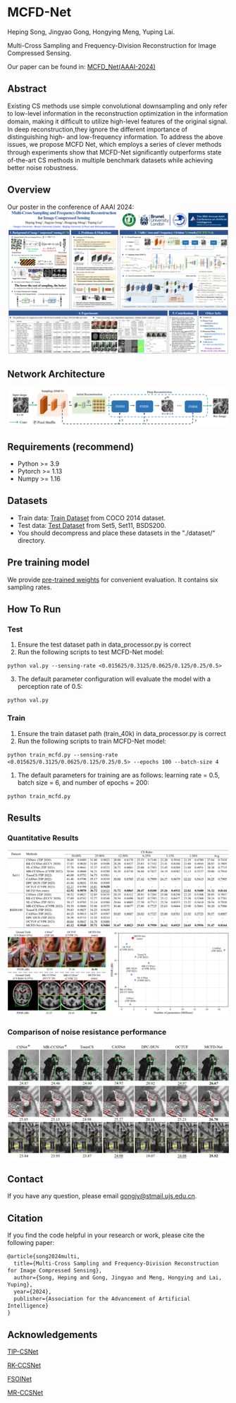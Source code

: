 # MCFD-Net
Heping Song, Jingyao Gong, Hongying Meng, Yuping Lai. 

Multi-Cross Sampling and Frequency-Division Reconstruction for Image Compressed Sensing. 

Our paper can be found in: [MCFD_Net(AAAI-2024)](https://ojs.aaai.org/index.php/AAAI/article/view/28294)

## Abstract

Existing CS methods use simple convolutional downsampling and only refer to low-level information in the reconstruction optimization in the information domain, making it difﬁcult to utilize high-level features of the original signal. In deep reconstruction,they ignore the different importance of distinguishing high- and low-frequency information. 
To address the above issues, we propose MCFD Net, which employs a series of clever methods through experiments show that MCFD-Net signiﬁcantly outperforms state of-the-art CS methods in multiple benchmark datasets while achieving better noise robustness.


## Overview
Our poster in the conference of AAAI 2024:
![poster](md_image/poster.png)


## Network Architecture
![structure](md_image/structure.png)

## Requirements (recommend)
- Python >= 3.9
- Pytorch >= 1.13
- Numpy >= 1.16


## Datasets
- Train data: [Train Dataset](https://drive.google.com/file/d/1zUPKz06AhH8zOJBZDtWsxyEHJMt5t-OK/view) from COCO 2014 dataset.
- Test data: [Test Dataset](https://drive.google.com/file/d/1-qAmy_9kTa2tOSlIMkWcSPwIDpKAzcIz/view) from Set5, Set11, BSDS200.
- You should decompress and place these datasets in the "./dataset/" directory.

## Pre training model
We provide [pre-trained weights](https://drive.google.com/drive/folders/1N-B7NZI0HBHbkTbgZMvNczZpKsP6eDHO) for convenient evaluation. It contains six sampling rates.

## How To Run

### Test
1. Ensure the test dataset path in data_processor.py is correct
2. Run the following scripts to test MCFD-Net model:
```
python val.py --sensing-rate <0.015625/0.3125/0.0625/0.125/0.25/0.5>
```
3. The default parameter configuration will evaluate the model with a perception rate of 0.5:
```
python val.py
```


### Train

1. Ensure the train dataset path (train_40k) in data_processor.py is correct
2. Run the following scripts to train MCFD-Net model:
```
python train_mcfd.py --sensing-rate <0.015625/0.3125/0.0625/0.125/0.25/0.5> --epochs 100 --batch-size 4
```
1. The default parameters for training are as follows: learning rate = 0.5, batch size = 6, and number of epochs = 200:
```
python train_mcfd.py
```


## Results

### Quantitative Results

![tables](md_image/tables.png)
![pre_com](md_image/pre_com.png)



### Comparison of noise resistance performance

![noise_com](md_image/noise_com.png)


## Contact
If you have any question, please email [gongjy@stmail.ujs.edu.cn](mailto:gongjy@stmail.ujs.edu.cn).


## Citation

If you find the code helpful in your research or work, please cite the following paper:
```
@article{song2024multi,
  title={Multi-Cross Sampling and Frequency-Division Reconstruction for Image Compressed Sensing},
  author={Song, Heping and Gong, Jingyao and Meng, Hongying and Lai, Yuping},
  year={2024},
  publisher={Association for the Advancement of Artificial Intelligence}
}
```

## Acknowledgements
[TIP-CSNet](https://github.com/wzhshi/TIP-CSNet)

[RK-CCSNet](https://github.com/rkteddy/RK-CCSNet)

[FSOINet](https://github.com/cwjjun/fsoinet)

[MR-CCSNet](https://github.com/fze0012/MR-CCSNet)